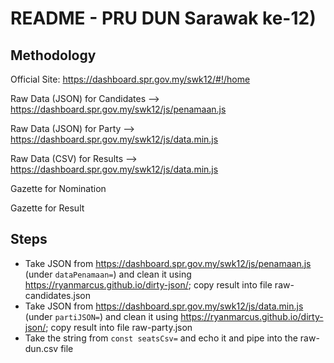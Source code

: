 # README - PRU DUN Sarawak ke-12)

## Methodology

Official Site: https://dashboard.spr.gov.my/swk12/#!/home

Raw Data (JSON) for Candidates --> https://dashboard.spr.gov.my/swk12/js/penamaan.js

Raw Data (JSON) for Party --> https://dashboard.spr.gov.my/swk12/js/data.min.js

Raw Data (CSV) for Results --> https://dashboard.spr.gov.my/swk12/js/data.min.js

Gazette for Nomination

Gazette for Result

## Steps

- Take JSON from https://dashboard.spr.gov.my/swk12/js/penamaan.js (under `dataPenamaan=`) and clean it using https://ryanmarcus.github.io/dirty-json/; copy result into file raw-candidates.json
- Take JSON from https://dashboard.spr.gov.my/swk12/js/data.min.js (under `partiJSON=`) and clean it using https://ryanmarcus.github.io/dirty-json/; copy result into file raw-party.json
- Take the string from `const seatsCsv=` and echo it and pipe into the raw-dun.csv file
